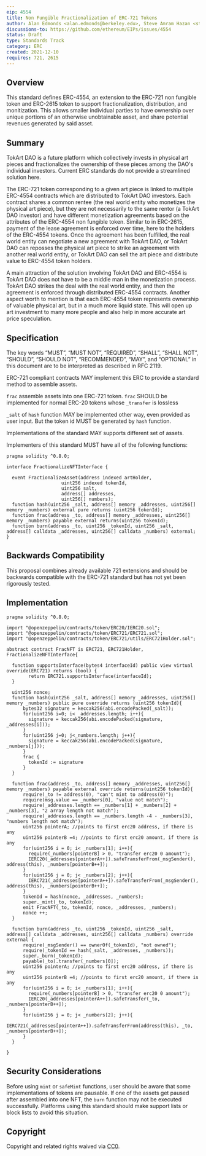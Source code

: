 ```yaml
---
eip: 4554
title: Non Fungible Fractionalization of ERC-721 Tokens
author: Alan Edmonds <alan.edmonds@berkeley.edu>, Steve Amram Hazan <stevehzn@berkeley.edu>, Charly Andersson <charly.andersson@berkeley.edu>
discussions-to: https://github.com/ethereum/EIPs/issues/4554
status: Draft
type: Standards Track
category: ERC
created: 2021-12-10
requires: 721, 2615
---
```


## Overview
This standard defines ERC-4554, an extension to the ERC-721 non fungible token and ERC-2615 token to support fractionalization, distribution, and monitization. This allows smaller individual parties to have ownership over unique portions of an otherwise unobtainable asset, and share potential revenues generated by said asset.

## Summary
TokArt DAO is a future platform which collectively invests in physical art pieces and fractionalizes the ownership of these pieces among the DAO's individual investors. Current ERC standards do not provide a streamlined solution here. 

The ERC-721 token corresponding to a given art piece is linked to multiple ERC-4554 contracts which are distributed to TokArt DAO investors. Each contract shares a common rentee (the real world entity who monetizes the physical art piece), but they are not necessarily to the same rentor (a TokArt DAO investor) and have different monetization agreements based on the attributes of the ERC-4554 non fungible token. Similar to in ERC-2615, payment of the lease agreement is enforced over time, here to the holders of the ERC-4554 tokens. Once the agreement has been fulfilled, the real world entity can negotiate a new agreement with TokArt DAO, or TokArt DAO can reposses the physical art piece to strike an agreement with another real world entity, or TokArt DAO can sell the art piece and distribute value to ERC-4554 token holders. 

A main attraction of the solution involving TokArt DAO and ERC-4554 is TokArt DAO does not have to be a middle man in the monetization process. TokArt DAO strikes the deal with the real world entity, and then the agreement is enforced through distributed ERC-4554 contracts. Another aspect worth to mention is that each ERC-4554 token represents ownership of valuable physical art, but in a much more liquid state. This will open up art investment to many more people and also help in more accurate art price speculation.

## Specification
The key words “MUST”, “MUST NOT”, “REQUIRED”, “SHALL”, “SHALL NOT”, “SHOULD”, “SHOULD NOT”, “RECOMMENDED”, “MAY”, and “OPTIONAL” in this document are to be interpreted as described in RFC 2119.

ERC-721 compliant contracts MAY implement this ERC to provide a standard method to assemble assets.

`frac` assemble assets into one ERC-721 token. `frac` SHOULD be implemented for normal ERC-20 tokens whose `_transfer` is lossless

`_salt` of `hash` function MAY be implemented other way, even provided as user input. But the token id MUST be generated by `hash` function.

Implementations of the standard MAY supports different set of assets.

Implementers of this standard MUST have all of the following functions:

```
pragma solidity ^0.8.0;

interface FractionalizeNFTInterface {

  event FractionalizeAsset(address indexed artHolder,
                    uint256 indexed tokenId,
                    uint256 salt,
                    address[] addresses,
                    uint256[] numbers);
  function hash(uint256 _salt, address[] memory _addresses, uint256[] memory _numbers) external pure returns (uint256 tokenId);
  function frac(address _to, address[] memory _addresses, uint256[] memory _numbers) payable external returns(uint256 tokenId);
  function burn(address _to, uint256 _tokenId, uint256 _salt, address[] calldata _addresses, uint256[] calldata _numbers) external;
}

```

## Backwards Compatibility
This proposal combines already available 721 extensions and should be backwards compatible with the ERC-721 standard but has not yet been rigorously tested.

## Implementation
```
pragma solidity ^0.8.0;

import "@openzeppelin/contracts/token/ERC20/IERC20.sol";
import "@openzeppelin/contracts/token/ERC721/ERC721.sol";
import "@openzeppelin/contracts/token/ERC721/utils/ERC721Holder.sol";

abstract contract FracNFT is ERC721, ERC721Holder, FractionalizeNFTInterface{

  function supportsInterface(bytes4 interfaceId) public view virtual override(ERC721) returns (bool) {
        return ERC721.supportsInterface(interfaceId);
  }
  
  uint256 nonce;
  function hash(uint256 _salt, address[] memory _addresses, uint256[] memory _numbers) public pure override returns (uint256 tokenId){
      bytes32 signature = keccak256(abi.encodePacked(_salt));
      for(uint256 i=0; i< _addresses.length; i++){
        signature = keccak256(abi.encodePacked(signature, _addresses[i]));
      }
      for(uint256 j=0; j<_numbers.length; j++){
        signature = keccak256(abi.encodePacked(signature, _numbers[j]));
      }
      frac {
        tokenId := signature
      }
  }

  function frac(address _to, address[] memory _addresses, uint256[] memory _numbers) payable external override returns(uint256 tokenId){
      require(_to != address(0), "can't mint to address(0)");
      require(msg.value == _numbers[0], "value not match");
      require(_addresses.length == _numbers[1] + _numbers[2] + _numbers[3], "2 array length not match");
      require(_addresses.length == _numbers.length -4 - _numbers[3], "numbers length not match");
      uint256 pointerA; //points to first erc20 address, if there is any
      uint256 pointerB =4; //points to first erc20 amount, if there is any
      for(uint256 i = 0; i< _numbers[1]; i++){
        require(_numbers[pointerB] > 0, "transfer erc20 0 amount");
        IERC20(_addresses[pointerA++]).safeTransferFrom(_msgSender(), address(this), _numbers[pointerB++]);
      }
      for(uint256 j = 0; j< _numbers[2]; j++){
        IERC721(_addresses[pointerA++]).safeTransferFrom(_msgSender(), address(this), _numbers[pointerB++]);
      }
      tokenId = hash(nonce, _addresses, _numbers);
      super._mint(_to, tokenId);
      emit FracNFT(_to, tokenId, nonce, _addresses, _numbers);
      nonce ++;
  }

  function burn(address _to, uint256 _tokenId, uint256 _salt, address[] calldata _addresses, uint256[] calldata _numbers) override external {
      require(_msgSender() == ownerOf(_tokenId), "not owned");
      require(_tokenId == hash(_salt, _addresses, _numbers));
      super._burn(_tokenId);
      payable(_to).transfer(_numbers[0]);
      uint256 pointerA; //points to first erc20 address, if there is any
      uint256 pointerB =4; //points to first erc20 amount, if there is any
      for(uint256 i = 0; i< _numbers[1]; i++){
        require(_numbers[pointerB] > 0, "transfer erc20 0 amount");
        IERC20(_addresses[pointerA++]).safeTransfer(_to, _numbers[pointerB++]);
      }
      for(uint256 j = 0; j< _numbers[2]; j++){
        IERC721(_addresses[pointerA++]).safeTransferFrom(address(this), _to, _numbers[pointerB++]);
      }
  }

}
```

## Security Considerations
Before using `mint` or `safeMint` functions, user should be aware that some implementations of tokens are pausable. If one of the assets get paused after assembled into one NFT, the `burn` function may not be executed successfully. Platforms using this standard should make support lists or block lists to avoid this situation.

## Copyright
Copyright and related rights waived via [CC0](https://creativecommons.org/publicdomain/zero/1.0/).

